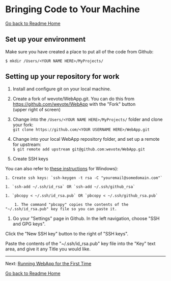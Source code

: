 # Bringing Code to Your Machine
[Go back to Readme Home](../../README.md)

## Set up your environment

Make sure you have created a place to put all of the code from Github:

    $ mkdir /Users/<YOUR NAME HERE>/MyProjects/

## Setting up your repository for work

1. Install and configure git on your local machine.

1. Create a fork of wevote/WebApp.git. You can do this from https://github.com/wevote/WebApp with the "Fork" button  
(upper right of screen)

1. Change into the `/Users/<YOUR NAME HERE>/MyProjects/` folder and clone your fork:  
`git clone https://github.com/<YOUR USERNAME HERE>/WebApp.git`  

1. Change into your local WebApp repository folder, and set up a remote for upstream:  
`$ git remote add upstream git@github.com:wevote/WebApp.git`  

1. Create SSH keys 

You can also refer to 
[these instructions](https://help.github.com/articles/generating-a-new-ssh-key-and-adding-it-to-the-ssh-agent/#platform-windows) for Windows):

    1. Create ssh keys: `ssh-keygen -t rsa -C "youremail@somedomain.com"`  

    1. `ssh-add ~/.ssh/id_rsa` OR `ssh-add ~/.ssh/github_rsa`

    1. `pbcopy < ~/.ssh/id_rsa.pub` OR `pbcopy < ~/.ssh/github_rsa.pub`  

        1. The command "pbcopy" copies the contents of the "~/.ssh/id_rsa.pub" key file so you can paste it.

1. Go your "Settings" page in Github. In the left navigation, choose "SSH and GPG keys".  

Click the "New SSH key" button to the right of "SSH keys".  

Paste the contents of the "~/.ssh/id_rsa.pub" key file into the "Key" text area, and give it any Title you would like.  


---

Next: [Running WebApp for the First Time](RUNNING_FIRST_TIME.md)

[Go back to Readme Home](../../README.md)

